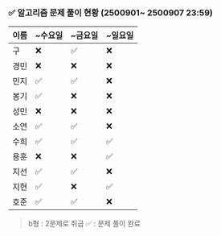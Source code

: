 ### ✅ 알고리즘 문제 풀이 현황 (2500901~ 2500907 23:59)

| 이름   | ~수요일 | ~금요일 | ~일요일 | 
|--------|--------|--------|--------|
| 구     | ❌      | ✅     | ❌     | 
| 경민   | ❌      | ❌     | ❌     |
| 민지   | ✅      | ✅     | ❌     | 
| 봉기   | ✅      | ❌     | ❌     |
| 성민   | ❌      | ❌     | ❌     |
| 소연   | ✅      | ✅     | ❌     | 
| 수희   | ✅      | ✅     | ✅     |
| 용훈   | ❌      | ❌     | ✅     |
| 지선   | ✅      | ✅     | ❌     |
| 지현   | ✅      | ❌     | ✅     |
| 호준   | ✅      | ✅     | ❌     | 

> b형 : 2문제로 취급
> ✅ : 문제 풀이 완료
